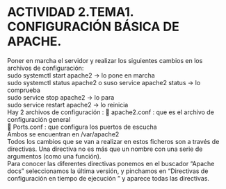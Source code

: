 
# ACTIVIDAD 2.TEMA1. CONFIGURACIÓN BÁSICA DE APACHE.
Poner en marcha el servidor y realizar los siguientes cambios en los archivos de configuración:  
sudo systemctl start apache2 -> lo pone en marcha  
sudo systemctl status apache2  o suso service apache2 status -> lo comprueba  
sudo service stop apache2 -> lo para  
sudo service restart apache2 -> lo reinicia  
Hay 2 archivos de configuración  :
	apache2.conf : que es el archivo de configuración general  
	Ports.conf : que configura los puertos de escucha  
Ambos se encuentran en /var/apache2  
Todos los cambios que se van a realizar en estos ficheros son a través de directivas. Una directiva no es más que un nombre con una serie de argumentos (como una función).  
Para conocer las diferentes directivas ponemos en el buscador “Apache docs” seleccionamos la última versión, y pinchamos en “Directivas de configuración en tiempo de ejecución ”  y aparece todas las directivas.  
